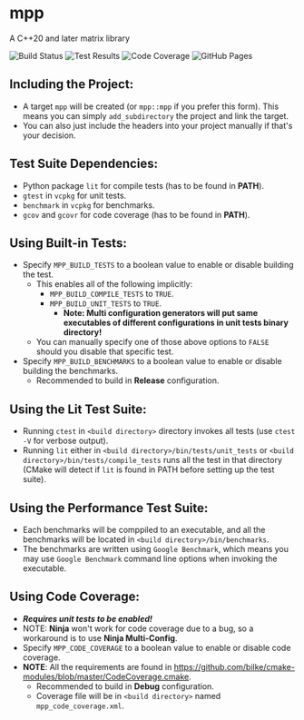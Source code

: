 # mpp
A C++20 and later matrix library

![Build Status](https://img.shields.io/azure-devops/build/samestimable2016/mpp/3/main?label=%F0%9F%94%A8%20Build%20Status) ![Test Results](https://img.shields.io/azure-devops/tests/samestimable2016/mpp/3/main?label=%F0%9F%A7%AA%20Test%20Results) ![Code Coverage](https://img.shields.io/azure-devops/coverage/samestimable2016/mpp/3/main?label=%F0%9F%93%B6%20Code%20Coverage) ![GitHub Pages](https://img.shields.io/github/deployments/sam20908/mpp/github-pages?label=%F0%9F%9A%80%20GitHub%20Pages)

## Including the Project:
- A target `mpp` will be created (or `mpp::mpp` if you prefer this form). This means you can simply `add_subdirectory` the project and link the target.
- You can also just include the headers into your project manually if that's your decision.

## Test Suite Dependencies:
- Python package `lit` for compile tests (has to be found in **PATH**).
- `gtest` in `vcpkg` for unit tests.
- `benchmark` in `vcpkg` for benchmarks.
- `gcov` and `gcovr` for code coverage (has to be found in **PATH**).

## Using Built-in Tests:
- Specify `MPP_BUILD_TESTS` to a boolean value to enable or disable building the test.
    - This enables all of the following implicitly:
        - `MPP_BUILD_COMPILE_TESTS` to `TRUE`.
        - `MPP_BUILD_UNIT_TESTS` to `TRUE`.
            - **Note: Multi configuration generators will put same executables of different configurations in unit tests binary directory!**
    - You can manually specify one of those above options to `FALSE` should you disable that specific test.
- Specify `MPP_BUILD_BENCHMARKS` to a boolean value to enable or disable building the benchmarks.
    - Recommended to build in **Release** configuration.

## Using the Lit Test Suite:
- Running `ctest` in `<build directory>` directory invokes all tests (use `ctest -V` for verbose output).
- Running `lit` either in `<build directory>/bin/tests/unit_tests` or `<build directory>/bin/tests/compile_tests` runs all the test in that directory (CMake will detect if `lit` is found in PATH before setting up the test suite).

## Using the Performance Test Suite:
- Each benchmarks will be comppiled to an executable, and all the benchmarks will be located in `<build directory>/bin/benchmarks`.
- The benchmarks are written using `Google Benchmark`, which means you may use `Google Benchmark` command line options when invoking the executable.

## Using Code Coverage:
- ***Requires unit tests to be enabled!***
- NOTE: **Ninja** won't work for code coverage due to a bug, so a workaround is to use **Ninja Multi-Config**.
- Specify `MPP_CODE_COVERAGE` to a boolean value to enable or disable code coverage.
- **NOTE**: All the requirements are found in https://github.com/bilke/cmake-modules/blob/master/CodeCoverage.cmake.
    - Recommended to build in **Debug** configuration.
    - Coverage file will be in `<build directory>` named `mpp_code_coverage.xml`.
